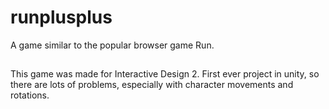 # runplusplus
A game similar to the popular browser game Run. 

## 
This game was made for Interactive Design 2. First ever project in unity, so there are lots of problems, especially with character movements and rotations. 
